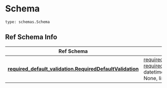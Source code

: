# Schema
```
type: schemas.Schema
```

## Ref Schema Info
Ref Schema | Input Type | Output Type
---------- | ---------- | -----------
[**required_default_validation.RequiredDefaultValidation**](../../../../../../../components/schema/required_default_validation.md) | [required_default_validation.RequiredDefaultValidationDictInput](../../../../../../../components/schema/required_default_validation.md#requireddefaultvalidationdictinput), [required_default_validation.RequiredDefaultValidationDict](../../../../../../../components/schema/required_default_validation.md#requireddefaultvalidationdict), str, datetime.date, datetime.datetime, uuid.UUID, int, float, bool, None, list, tuple, bytes, io.FileIO, io.BufferedReader | [required_default_validation.RequiredDefaultValidationDict](../../../../../../../components/schema/required_default_validation.md#requireddefaultvalidationdict), str, float, int, bool, None, tuple, bytes, io.FileIO
